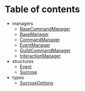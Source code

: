 # Table of contents

- managers
  - [BaseCommandManager](./managers/BaseCommandManager.md)
  - [BaseManager](./managers/BaseManager.md)
  - [CommandManager](./managers/CommandManager.md)
  - [EventManager](./managers/EventManager.md)
  - [GuildCommandManager](./managers/GuildCommandManager.md)
  - [InteractionManager](./managers/InteractionManager.md)
- structures
  - [Event](./structures/Event.md)
  - [Sucrose](./structures/Sucrose.md)
- types
  - [SucroseOptions](./types/SucroseOptions.md)
